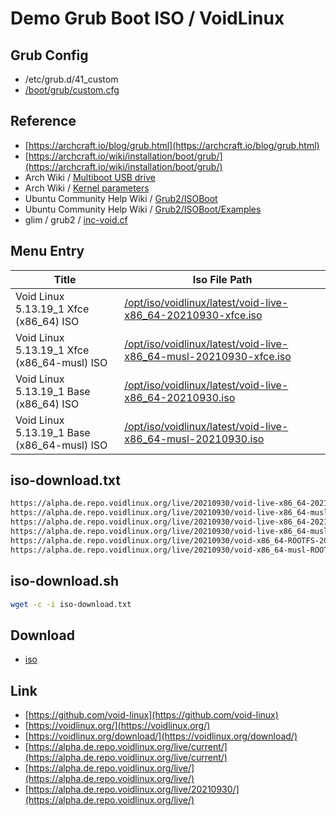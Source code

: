 

# Demo Grub Boot ISO / VoidLinux


## Grub Config

* /etc/grub.d/41_custom
* [/boot/grub/custom.cfg](custom.cfg)


## Reference

* [https://archcraft.io/blog/grub.html](https://archcraft.io/blog/grub.html)
* [https://archcraft.io/wiki/installation/boot/grub/](https://archcraft.io/wiki/installation/boot/grub/)
* Arch Wiki / [Multiboot USB drive](https://wiki.archlinux.org/title/Multiboot_USB_drive#Configuring_GRUB)
* Arch Wiki / [Kernel parameters](https://wiki.archlinux.org/title/Kernel_parameters#GRUB)
* Ubuntu Community Help Wiki / [Grub2/ISOBoot](https://help.ubuntu.com/community/Grub2/ISOBoot)
* Ubuntu Community Help Wiki / [Grub2/ISOBoot/Examples](https://help.ubuntu.com/community/Grub2/ISOBoot/Examples)
* glim / grub2 / [inc-void.cf](https://github.com/thias/glim/blob/master/grub2/inc-void.cfg)


## Menu Entry

| Title | Iso File Path |
| --- | --- |
| Void Linux 5.13.19_1 Xfce (x86_64) ISO | [/opt/iso/voidlinux/latest/void-live-x86_64-20210930-xfce.iso](https://alpha.de.repo.voidlinux.org/live/20210930/void-live-x86_64-20210930-xfce.iso) |
| Void Linux 5.13.19_1 Xfce (x86_64-musl) ISO | [/opt/iso/voidlinux/latest/void-live-x86_64-musl-20210930-xfce.iso](https://alpha.de.repo.voidlinux.org/live/20210930/void-live-x86_64-musl-20210930-xfce.iso) |
| Void Linux 5.13.19_1 Base (x86_64) ISO | [/opt/iso/voidlinux/latest/void-live-x86_64-20210930.iso](https://alpha.de.repo.voidlinux.org/live/20210930/void-live-x86_64-20210930.iso) |
| Void Linux 5.13.19_1 Base (x86_64-musl) ISO | [/opt/iso/voidlinux/latest/void-live-x86_64-musl-20210930.iso](https://alpha.de.repo.voidlinux.org/live/20210930/void-live-x86_64-musl-20210930.iso) |


## iso-download.txt

``` sh
https://alpha.de.repo.voidlinux.org/live/20210930/void-live-x86_64-20210930-xfce.iso
https://alpha.de.repo.voidlinux.org/live/20210930/void-live-x86_64-musl-20210930-xfce.iso
https://alpha.de.repo.voidlinux.org/live/20210930/void-live-x86_64-20210930.iso
https://alpha.de.repo.voidlinux.org/live/20210930/void-live-x86_64-musl-20210930.iso
https://alpha.de.repo.voidlinux.org/live/20210930/void-x86_64-ROOTFS-20210930.tar.xz
https://alpha.de.repo.voidlinux.org/live/20210930/void-x86_64-musl-ROOTFS-20210930.tar.xz
```


## iso-download.sh

``` sh
wget -c -i iso-download.txt
```

## Download

* [iso](iso)


## Link

* [https://github.com/void-linux](https://github.com/void-linux)
* [https://voidlinux.org/](https://voidlinux.org/)
* [https://voidlinux.org/download/](https://voidlinux.org/download/)
* [https://alpha.de.repo.voidlinux.org/live/current/](https://alpha.de.repo.voidlinux.org/live/current/)
* [https://alpha.de.repo.voidlinux.org/live/](https://alpha.de.repo.voidlinux.org/live/)
* [https://alpha.de.repo.voidlinux.org/live/20210930/](https://alpha.de.repo.voidlinux.org/live/)
